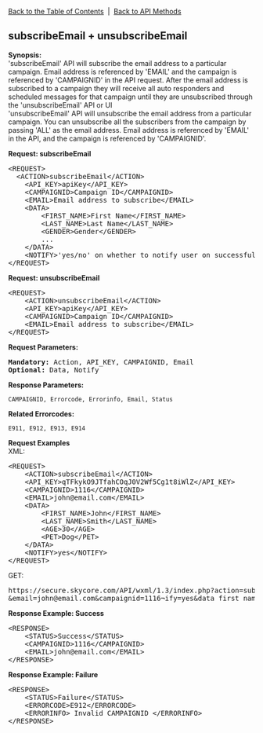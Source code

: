 <a href="/1.3/README.md">Back to the Table of Contents</a>&nbsp;&nbsp;|&nbsp;&nbsp;<a href="API_METHODS.md">Back to API Methods</a>
<h2>subscribeEmail + unsubscribeEmail</h2>
<p><strong>Synopsis:</strong><br/>
'subscribeEmail' API will subscribe the email address to a particular campaign. Email address is referenced by 'EMAIL' and the campaign is referenced by 'CAMPAIGNID' in the API request. 
After the email address is subscribed to a campaign they will receive all auto responders and scheduled messages for that campaign until they are unsubscribed through the 'unsubscribeEmail' API or UI<br/>
'unsubscribeEmail' API will unsubscribe the email address from a particular campaign. You can unsubscribe all the subscribers from the campaign by passing 'ALL' as the email address.
Email address is referenced by 'EMAIL' in the API, and the campaign is referenced by 'CAMPAIGNID'.
</p>
<div><strong>Request: subscribeEmail</strong></div>
<pre>&lt;REQUEST&gt;
  &lt;ACTION&gt;subscribeEmail&lt;/ACTION&gt;
	&lt;API_KEY&gt;apiKey&lt;/API_KEY&gt;
	&lt;CAMPAIGNID&gt;Campaign ID&lt;/CAMPAIGNID&gt;
	&lt;EMAIL&gt;Email address to subscribe&lt;/EMAIL&gt;
	&lt;DATA&gt;
		&lt;FIRST_NAME&gt;First Name&lt;/FIRST_NAME&gt;
		&lt;LAST_NAME&gt;Last Name&lt;/LAST_NAME&gt;
		&lt;GENDER&gt;Gender&lt;/GENDER&gt;
		...
	&lt;/DATA&gt;	
	&lt;NOTIFY&gt;'yes/no' on whether to notify user on successful opt in&lt;/NOTIFY&gt;
&lt;/REQUEST&gt;</pre>
<div><strong>Request: unsubscribeEmail</strong></div>
<pre>&lt;REQUEST&gt;
    &lt;ACTION&gt;unsubscribeEmail&lt;/ACTION&gt;
    &lt;API_KEY&gt;apiKey&lt;/API_KEY&gt;
    &lt;CAMPAIGNID&gt;Campaign ID&lt;/CAMPAIGNID&gt;
    &lt;EMAIL&gt;Email address to subscribe&lt;/EMAIL&gt;
&lt;/REQUEST&gt;</pre>
<div><strong>Request Parameters:</strong></div>
<pre><strong>Mandatory:</strong> Action, API_KEY, CAMPAIGNID, Email
<strong>Optional:</strong> Data, Notify</pre>
<strong>Response Parameters:</strong><br />

    CAMPAIGNID, Errorcode, Errorinfo, Email, Status

<strong>Related Errorcodes: </strong><br />

    E911, E912, E913, E914

<div><strong>Request Examples</strong></div>
XML:
<pre>&lt;REQUEST&gt;
	&lt;ACTION&gt;subscribeEmail&lt;/ACTION&gt;
	&lt;API_KEY&gt;qTFkykO9JTfahCOqJ0V2Wf5Cg1t8iWlZ&lt;/API_KEY&gt;
	&lt;CAMPAIGNID&gt;1116&lt;/CAMPAIGNID&gt;
	&lt;EMAIL&gt;john@email.com&lt;/EMAIL&gt;
	&lt;DATA&gt;
		&lt;FIRST_NAME&gt;John&lt;/FIRST_NAME&gt;
		&lt;LAST_NAME&gt;Smith&lt;/LAST_NAME&gt;
		&lt;AGE&gt;30&lt;/AGE&gt;
		&lt;PET&gt;Dog&lt;/PET&gt;
	&lt;/DATA&gt;	
	&lt;NOTIFY&gt;yes&lt;/NOTIFY&gt;
&lt;/REQUEST&gt;</pre>
GET:
<pre>https://secure.skycore.com/API/wxml/1.3/index.php?action=subscribeemail&api_key=qTFkykO9JTfahCOqJ0V2Wf5Cg1t8iWlZ
&email=john@email.com&campaignid=1116&notify=yes&data_first_name=John&data_last_name=Smith&data_age=30&data_pet=Dog</pre>
<div><strong>Response Example: Success</strong></div>
<pre>&lt;RESPONSE&gt;
    &lt;STATUS&gt;Success&lt;/STATUS&gt;
    &lt;CAMPAIGNID&gt;1116&lt;/CAMPAIGNID&gt;
    &lt;EMAIL&gt;john@email.com&lt;/EMAIL&gt;
&lt;/RESPONSE&gt;</pre>
<div><strong>Response Example: Failure</strong></div>
<pre>&lt;RESPONSE&gt;
    &lt;STATUS&gt;Failure&lt;/STATUS&gt;
    &lt;ERRORCODE&gt;E912&lt;/ERRORCODE&gt;
    &lt;ERRORINFO&gt; Invalid CAMPAIGNID &lt;/ERRORINFO&gt;
&lt;/RESPONSE&gt;</pre>

